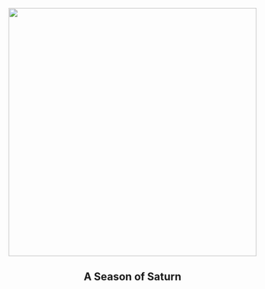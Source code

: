
<p align="center"><img src="https://apod.nasa.gov/apod/image/2308/SeasonSaturnapodacasely1024.jpg" width="500" height="500"></p>
<h2 align="center"> A Season of Saturn </h2>
